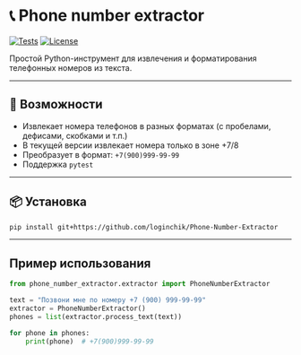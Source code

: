 # 📞 Phone number extractor

[![Tests](https://img.shields.io/badge/tests-passing-brightgreen)]()
[![License](https://img.shields.io/badge/license-MIT-blue.svg)]()

Простой Python-инструмент для извлечения и форматирования телефонных номеров из текста.  

---

## 🚀 Возможности 

- Извлекает номера телефонов в разных форматах (с пробелами, дефисами, скобками и т.п.)
- В текущей версии извлекает номера только в зоне +7/8
- Преобразует в формат: `+7(900)999-99-99`
- Поддержка `pytest`

---

## 📦 Установка

```bash
pip install git+https://github.com/loginchik/Phone-Number-Extractor
```

---

## Пример использования

```python
from phone_number_extractor.extractor import PhoneNumberExtractor

text = "Позвони мне по номеру +7 (900) 999-99-99"
extractor = PhoneNumberExtractor()
phones = list(extractor.process_text(text))

for phone in phones:
    print(phone)  # +7(900)999-99-99
```

